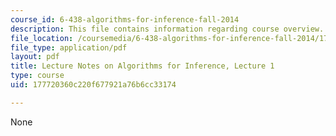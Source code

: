 ```yaml
---
course_id: 6-438-algorithms-for-inference-fall-2014
description: This file contains information regarding course overview.
file_location: /coursemedia/6-438-algorithms-for-inference-fall-2014/177720360c220f677921a76b6cc33174_MIT6_438F14_Lec1.pdf
file_type: application/pdf
layout: pdf
title: Lecture Notes on Algorithms for Inference, Lecture 1
type: course
uid: 177720360c220f677921a76b6cc33174

---
```

None